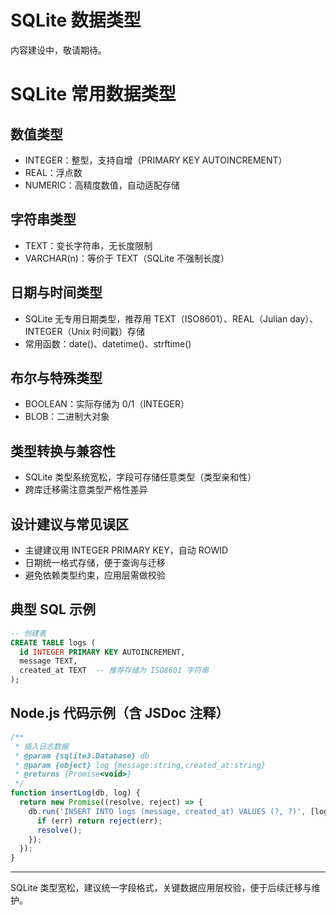 # SQLite 数据类型

内容建设中，敬请期待。

# SQLite 常用数据类型

## 数值类型
- INTEGER：整型，支持自增（PRIMARY KEY AUTOINCREMENT）
- REAL：浮点数
- NUMERIC：高精度数值，自动适配存储

## 字符串类型
- TEXT：变长字符串，无长度限制
- VARCHAR(n)：等价于 TEXT（SQLite 不强制长度）

## 日期与时间类型
- SQLite 无专用日期类型，推荐用 TEXT（ISO8601）、REAL（Julian day）、INTEGER（Unix 时间戳）存储
- 常用函数：date()、datetime()、strftime()

## 布尔与特殊类型
- BOOLEAN：实际存储为 0/1（INTEGER）
- BLOB：二进制大对象

## 类型转换与兼容性
- SQLite 类型系统宽松，字段可存储任意类型（类型亲和性）
- 跨库迁移需注意类型严格性差异

## 设计建议与常见误区
- 主键建议用 INTEGER PRIMARY KEY，自动 ROWID
- 日期统一格式存储，便于查询与迁移
- 避免依赖类型约束，应用层需做校验

## 典型 SQL 示例
```sql
-- 创建表
CREATE TABLE logs (
  id INTEGER PRIMARY KEY AUTOINCREMENT,
  message TEXT,
  created_at TEXT  -- 推荐存储为 ISO8601 字符串
);
```

## Node.js 代码示例（含 JSDoc 注释）
```js
/**
 * 插入日志数据
 * @param {sqlite3.Database} db
 * @param {object} log {message:string,created_at:string}
 * @returns {Promise<void>}
 */
function insertLog(db, log) {
  return new Promise((resolve, reject) => {
    db.run('INSERT INTO logs (message, created_at) VALUES (?, ?)', [log.message, log.created_at], function(err) {
      if (err) return reject(err);
      resolve();
    });
  });
}
```

---

SQLite 类型宽松，建议统一字段格式，关键数据应用层校验，便于后续迁移与维护。 
